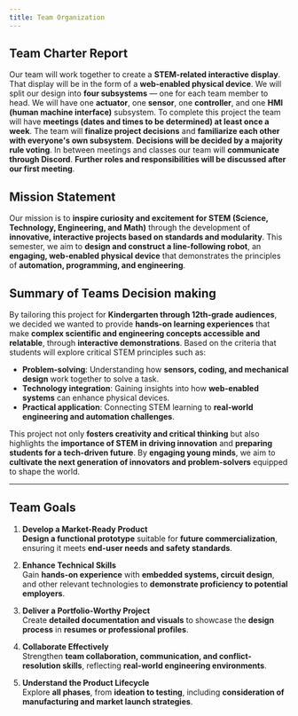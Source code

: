 ```yaml
---
title: Team Organization
---
```


## **Team Charter Report**  
Our team will work together to create a **STEM-related interactive display**. That display will be in the form of a **web-enabled physical device**. We will split our design into **four subsystems** — one for each team member to head. We will have one **actuator**, one **sensor**, one **controller**, and one **HMI (human machine interface)** subsystem. To complete this project the team will have **meetings (dates and times to be determined) at least once a week**. The team will **finalize project decisions** and **familiarize each other with everyone's own subsystem**. **Decisions will be decided by a majority rule voting**. In between meetings and classes our team will **communicate through Discord**. **Further roles and responsibilities will be discussed after our first meeting**. 

## **Mission Statement**  
Our mission is to **inspire curiosity and excitement for STEM (Science, Technology, Engineering, and Math)** through the development of **innovative, interactive projects based on standards and modularity**. This semester, we aim to **design and construct a line-following robot**, an **engaging, web-enabled physical device** that demonstrates the principles of **automation, programming, and engineering**. 

## **Summary of Teams Decision making**  
By tailoring this project for **Kindergarten through 12th-grade audiences**, we decided we wanted to provide **hands-on learning experiences** that make **complex scientific and engineering concepts accessible and relatable**, through **interactive demonstrations**. Based on the criteria that students will explore critical STEM principles such as:

- **Problem-solving**: Understanding how **sensors, coding, and mechanical design** work together to solve a task.
- **Technology integration**: Gaining insights into how **web-enabled systems** can enhance physical devices.
- **Practical application**: Connecting STEM learning to **real-world engineering and automation challenges**.

This project not only **fosters creativity and critical thinking** but also highlights the **importance of STEM in driving innovation** and **preparing students for a tech-driven future**. By **engaging young minds**, we aim to **cultivate the next generation of innovators and problem-solvers** equipped to shape the world.

---

## **Team Goals**   

1. **Develop a Market-Ready Product**  
   **Design a functional prototype** suitable for **future commercialization**, ensuring it meets **end-user needs and safety standards**.  

2. **Enhance Technical Skills**  
   Gain **hands-on experience** with **embedded systems, circuit design**, and other relevant technologies to **demonstrate proficiency to potential employers**.  

3. **Deliver a Portfolio-Worthy Project**  
   Create **detailed documentation and visuals** to showcase the **design process** in **resumes or professional profiles**.  

4. **Collaborate Effectively**  
   Strengthen **team collaboration, communication, and conflict-resolution skills**, reflecting **real-world engineering environments**.  

5. **Understand the Product Lifecycle**  
   Explore **all phases**, from **ideation to testing**, including **consideration of manufacturing and market launch strategies**.
